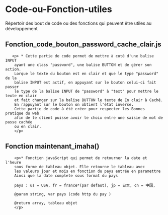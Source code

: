 # Code-ou-Fonction-utiles
Répertoir des bout de code ou des fonctions qui peuvent être utiles au développement

## Fonction_code_bouton_password_cache_clair.js 

       <p> * Cette partie de code permet de mettre à coté d'une balise INPUT 
        ayant une class "password", une balise BUTTON et de gérer son action.
        Lorque le texte du bouton est en clair et que le type "password" de la 
        balise INPUT est actif, en appuyant sur le bouton celui-ci fait passer
        le type de la balise INPUT de "password" à "text" pour mettre le texte en clair
        et fait changer sur la balise BUTTON le texte de En clair à Caché.
        En rappuyant sur le bouton on obtient l'état inverse.
        Cette partie de code à été créer pour respecter les Bonnes pratique du web 
        afin de le client puisse avoir le choix entre une saisie de mot de passe cachée
        ou en clair.
        </p>

 
 
## Fonction maintenant_imaha()

        <p>* Fonction javaScript qui permet de retourner la date et l'heure
        sous forme de tableau objet. Elle retourne le tableau avec 
        les valeurs jour et mois en fonction du pays entrée en paramettre
        Ainsi que la date complete sous format du pays

        pays : us = USA, fr = france*(par defaut), jp = 日本, cn = 中国,   

        @param string, var pays (code http du pay )

        @return array, tableau objet
        </p>
